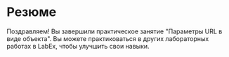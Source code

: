 # Резюме

Поздравляем! Вы завершили практическое занятие "Параметры URL в виде объекта". Вы можете практиковаться в других лабораторных работах в LabEx, чтобы улучшить свои навыки.
